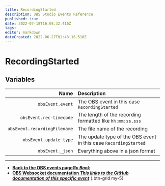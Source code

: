 ```yaml
---
title: RecordingStarted
description: OBS Studio Events Reference
published: true
date: 2022-07-18T16:08:32.416Z
tags: 
editor: markdown
dateCreated: 2022-06-27T01:43:16.510Z
---
```


# RecordingStarted

## Variables

Name | Description
----:|:------------
`obsEvent.event` | The OBS event in this case `RecordingStarted`
`obsEvent.rec-timecode` | The length of the recording formatted like `hh:mm:ss.sss`
`obsEvent.recordingFilename` | The file name of the recording |
`obsEvent.update-type` | The update type of the OBS event in this case `RecordingStarted`
`obsEvent._json` | Everything above in a json format

---

- [<i class="mdi mdi-chevron-left"></i>**Back to the OBS events page*Go Back***](/en/Broadcasters/OBS/Archive/Events)
- [<i class="mdi mdi-github"></i> **OBS Websocket documentation *This links to the GitHub documentation of this specific event***](https://github.com/obsproject/obs-websocket/blob/4.x-current/docs/generated/protocol.md#recordingstarted)
{.btn-grid my-5}
